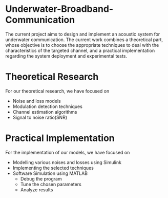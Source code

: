 # Underwater-Broadband-Communication

The current project aims to design and implement an acoustic system for underwater communication. The current work combines a theoretical part, whose objective is to choose the appropriate techniques to deal with the characteristics of the targeted channel, and a 
practical implementation regarding the system deployment and experimental tests. 

# **Theoretical Research**
For our theoretical research, we have focused on
* Noise and loss models
* Modulation detection techniques
* Channel estimation algorithms
* Signal to noise ratio(SNR)

# **Practical Implementation**
For the implementation of our models, we have focused on
* Modelling various noises and losses using Simulink
* Implementing the selected techniques
* Software Simulation using MATLAB
  - Debug the program
  - Tune the chosen parameters
  - Analyze results
